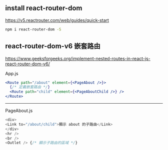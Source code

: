 ## install react-router-dom

https://v5.reactrouter.com/web/guides/quick-start

```bash
npm i react-router-dom -S
```

## react-router-dom-v6 嵌套路由

https://www.geeksforgeeks.org/implement-nested-routes-in-react-js-react-router-dom-v6/

App.js

```jsx
<Route path="/about" element={<PageAbout />}>
  {/* 定義嵌套路由 */}
  <Route path="child" element={<PageAboutChild />} />
</Route>
```

---

PageAbout.js

```js
<div>
<Link to="/about/child">顯示 about 的子路由</Link>
</div>
<hr />
<br />
<Outlet /> {/* 顯示子路由的區域 */}
```
